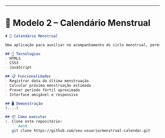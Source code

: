 
---

# 📌 Modelo 2 – Calendário Menstrual  

```markdown
# 📅 Calendário Menstrual

Uma aplicação para auxiliar no acompanhamento do ciclo menstrual, permitindo ao usuário registrar a data da última menstruação e calcular previsão do próximo ciclo.

## 🚀 Tecnologias
- HTML5  
- CSS3  
- JavaScript  

## 📋 Funcionalidades
- Registrar data da última menstruação  
- Calcular próxima menstruação estimada  
- Prever período fértil aproximado  
- Interface amigável e responsiva  

## 🖥️ Demonstração
(....)  

## 📦 Como executar
1. Clone este repositório:
   ```bash
   git clone https://github.com/seu-usuario/menstrual-calendar.git
